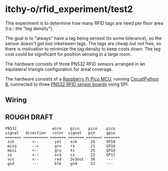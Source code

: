 # itchy-o/rfid_experiment/test2

This experiment is to determine how many RFID tags are need per floor area (i.e.: the "tag density").

The goal is to "always" have a tag being sensed (to some tolerance), so the sensor doesn't get lost inbetween tags.
The tags are cheap but not free, so there is motivation to minimize the tag density to keep costs down.
The tag cost could be significant for position sensing in a large room.

The hardware consists of three PN532 RFID sensors arranged in an equilateral triangle configuration
for areal coverage.

The hardware consists of a
[Raspberry Pi Pico MCU](https://www.raspberrypi.com/products/raspberry-pi-pico/),
running [CircuitPython 8](https://circuitpython.org/),
connected to three [PN532 RFID sensor boards](https://www.ebay.com/sch/i.html?_nkw=pn532)
using SPI.

## Wiring
## ROUGH DRAFT
```
PN532                wire    pico    pico    pico
signal   direction   color  signal   pin     gpio
======= =========== ======= ======= ======= =======
 sck        <--       yel    sck      24     GP18
 miso       -->       grn    rx       21     GP16
 mosi       <--       gry    tx       25     GP19
 ss         <--       ora    cs       22     GP17
 vcc        <--       red    3v3out   36     ---
 gnd        ---       blk    gnd      23     ---
```
